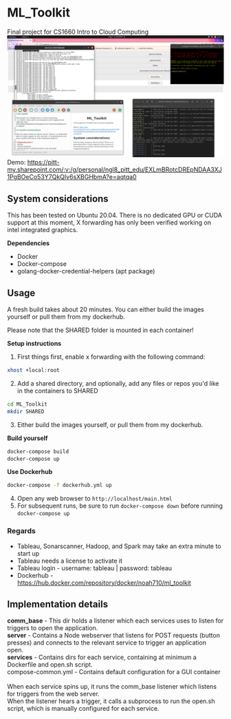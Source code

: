 # ML_Toolkit

Final project for CS1660 Intro to Cloud Computing
![alt text](https://github.com/noah710/ML_Toolkit/blob/master/demo.png?raw=true)
<br>Demo: https://pitt-my.sharepoint.com/:v:/g/personal/ngl8_pitt_edu/EXLmBRotcDREpNDAA3XJ1PgBOeCo53Y7QkQIv6sXBGHbmA?e=aqtqa0

## System considerations

This has been tested on Ubuntu 20.04. There is no dedicated GPU or CUDA support at this moment, X forwarding has only been verified working on intel integrated graphics.

**Dependencies**
- Docker
- Docker-compose
- golang-docker-credential-helpers (apt package)
## Usage
A fresh build takes about 20 minutes. You can either build the images yourself or pull them from my dockerhub.

Please note that the SHARED folder is mounted in each container!

**Setup instructions**
1. First things first, enable x forwarding with the following command:
```bash
xhost +local:root
```
2. Add a shared directory, and optionally, add any files or repos you'd like in the containers to SHARED
```bash
cd ML_Toolkit
mkdir SHARED
```
3. Either build the images yourself, or pull them from my dockerhub.

**Build yourself** 

```bash
docker-compose build
docker-compose up
```

**Use Dockerhub**
```bash
docker-compose -f dockerhub.yml up
```
4. Open any web browser to `http://localhost/main.html`
5. For subsequent runs, be sure to run `docker-compose down` before running `docker-compose up`

### Regards
- Tableau, Sonarscanner, Hadoop, and Spark may take an extra minute to start up
- Tableau needs a license to activate it
- Tableau login - username: tableau | password: tableau
- Dockerhub - https://hub.docker.com/repository/docker/noah710/ml_toolkit
## Implementation details
**comm_base** - This dir holds a listener which each services uses to listen for triggers to open the application. 
<br/>**server** - Contains a Node webserver that listens for POST requests (button presses) and connects to the relevant service to trigger an application open.
<br/>**services** - Contains dirs for each service, containing at minimum a Dockerfile and open.sh script.
<br/>compose-common.yml - Contains default configuration for a GUI container
<br/><br/>When each service spins up, it runs the comm_base listener which listens for triggers from the web server.
<br/>When the listener hears a trigger, it calls a subprocess to run the open.sh script, which is manually configured for each service. 

